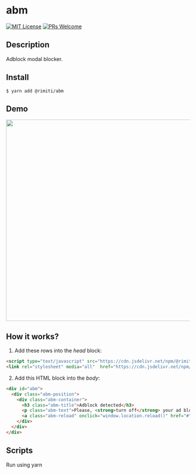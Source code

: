# abm

[![MIT License][license-badge]][license]
[![PRs Welcome][prs-badge]][prs]

## Description

Adblock modal blocker.

## Install

```
$ yarn add @rimiti/abm
```

## Demo

<!-- ![Example](https://github.com/rimiti/abm/blob/master/demo/demo.png) -->
<img src="https://github.com/rimiti/abm/blob/master/demo/demo.png" height="550">

## How it works?

1. Add these rows into the *head* block:

```html
<script type="text/javascript" src="https://cdn.jsdelivr.net/npm/@rimiti/abm@latest/dist/index.js"></script>
<link rel="stylesheet" media="all"  href="https://cdn.jsdelivr.net/npm/@rimiti/abm@latest/dist/style.css" />

```

2. Add this HTML block into the *body*:

```html
<div id="abm">
  <div class="abm-position">
    <div class="abm-container">
      <h3 class="abm-title">Adblock detected</h3>
      <p class="abm-text">Please, <strong>turn off</strong> your ad blocker in order to continue browsing.</p>
      <a class="abm-reload" onclick="window.location.reload()" href="#">Refresh the page</a>
    </div>
  </div>
</div>
```


## Scripts

Run using yarn <script> command.

    clean - remove temporary files
    build - compile source files
    build:dev - compile source files for development

## License

MIT © [Dimitri DO BAIRRO](https://github.com/rimiti/abm/blob/master/LICENSE)

[license-badge]: https://img.shields.io/badge/license-MIT-blue.svg?style=flat-square
[license]: https://github.com/rimiti/abm/blob/master/LICENSE
[prs-badge]: https://img.shields.io/badge/PRs-welcome-brightgreen.svg?style=flat-square
[prs]: http://makeapullrequest.com

